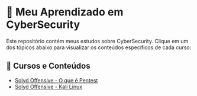 # 📌 Meu Aprendizado em CyberSecurity

Este repositório contém meus estudos sobre CyberSecurity. Clique em um dos tópicos abaixo para visualizar os conteúdos específicos de cada curso:

## 🔗 Cursos e Conteúdos

- [Solyd Offensive - O que é Pentest](Cursos/SolydOffensiveCyber/WhatPentest.md)
- [Solyd Offensive - Kali Linux](Cursos/SolydOffensiveCyber/KaliLinux.md)

